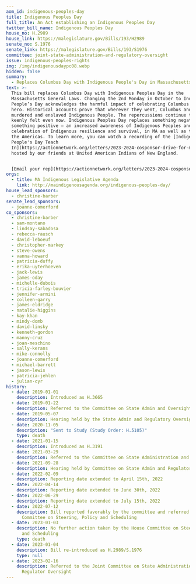 ```yaml
---
aom_id: indigenous-peoples-day
title: Indigenous Peoples Day
full_title: An Act establishing an Indigenous Peoples Day
twitter_bill_name: Indigenous Peoples Day
house_no: H.2989
house_link: https://malegislature.gov/Bills/193/H2989
senate_no: S.1976
senate_link: https://malegislature.gov/Bills/193/S1976
committee: joint-state-administration-and-regulatory-oversight
issue: indigenous-peoples-rights
img: /img/indigenousdaypc08.webp
hidden: false
summary:
  - Replaces Columbus Day with Indigenous People's Day in Massachusetts Law
text: >-
  This bill replaces Columbus Day with Indigenous Peoples Day in the
  Massachusetts General Laws. Changing the 2nd Monday in October to Indigenous
  People’s Day acknowledges the harmful impact of celebrating Columbus as a
  hero. Historical accounts prove that wherever they went, Columbus and his men
  murdered and enslaved Indigenous People. The repercussions continue to be
  keenly felt even now. Indigenous Peoples Day replaces something negative with
  something positive – an increased awareness of Indigenous Peoples and a
  celebration of Indigenous resilience and survival, in MA as well as throughout
  the Americas. To learn more, you can watch a recording of the [Indigenous
  People's Day Teach
  In](https://actionnetwork.org/letters/2023-2024-cosponsor-drive-for-mass-indigenous-legislative-agenda)
  hosted by our friends at United American Indians of New England. 


  [Email your rep](https://actionnetwork.org/letters/2023-2024-cosponsor-drive-for-mass-indigenous-legislative-agenda)
orgs:
  - title: MA Indigenous Legislative Agenda
    link: http://maindigenousagenda.org/indigenous-peoples-day/
house_lead_sponsors:
  - christine-barber
senate_lead_sponsors:
  - joanne-comerford
co_sponsors:
  - christine-barber
  - sam-montano
  - lindsay-sabadosa
  - rebecca-rausch
  - david-leboeuf
  - christopher-markey
  - steve-owens
  - vanna-howard
  - patricia-duffy
  - erika-uyterhoeven
  - jack-lewis
  - james-oday
  - michelle-dubois
  - tricia-farley-bouvier
  - jennifer-armini
  - colleen-garry
  - james-eldridge
  - natalie-higgins
  - kay-khan
  - mindy-domb
  - david-linsky
  - kenneth-gordon
  - manny-cruz
  - joan-meschino
  - sally-kerans
  - mike-connolly
  - joanne-comerford
  - michael-barrett
  - jason-lewis
  - patricia-jehlen
  - julian-cyr
history:
  - date: 2019-01-01
    description: Introduced as H.3665
  - date: 2019-01-22
    description: Referred to the Committee on State Admin and Oversight
  - date: 2019-05-07
    description: Hearing held by the State Admin and Regulatory Oversight Committee
  - date: 2020-11-05
    description: "Sent to Study (Study Order: H.5105)"
    type: death
  - date: 2021-01-15
    description: Introduced as H.3191
  - date: 2021-03-29
    description: Referred to the Committee on State Administration and Regulatory Oversight
  - date: 2021-09-28
    description: Hearing held by Committee on State Admin and Regulatory Oversight
  - date: 2022-02-09
    description: Reporting date extended to April 15th, 2022
  - date: 2022-04-14
    description: Reporting date extended to June 30th, 2022
  - date: 2022-06-29
    description: Reporting date extended to July 15th, 2022
  - date: 2022-07-12
    description: Bill reported favorably by the committee and referred to the House
      Committee on Steering, Policy and Scheduling
  - date: 2023-01-03
    description: No further action taken by the House Committee on Steering, Policy,
      and Scheduling
    type: death
  - date: 2023-01-04
    description: Bill re-introduced as H.2989/S.1976
    type: null
  - date: 2023-02-16
    description: Referred to the Joint Committee on State Administration and
      Regulator Oversight
---
```

